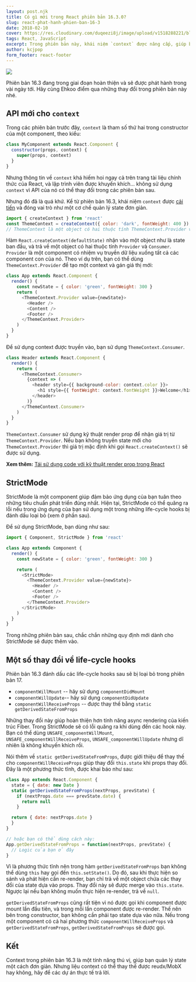 ```yaml
---
layout: post.njk
title: Có gì mới trong React phiên bản 16.3.0?
slug: react-phat-hanh-phien-ban-16-3
date: 2018-02-10
cover: https://res.cloudinary.com/duqeezi8j/image/upload/v1518288221/blog-4_udbwwy.jpg
tags: React, JavaScript
excerpt: Trong phiên bản này, khái niệm `context` được nâng cấp, giúp bạn chia sẻ state một cách đơn giản hơn. Bên cạnh đó, StrictMode được giới thiệu, cùng với một số thay đổi về life-cycle hooks.
author: kcjpop
form_footer: react-footer
---
```


![](https://res.cloudinary.com/duqeezi8j/image/upload/v1518288221/blog-4_udbwwy.jpg)

Phiên bản 16.3 đang trong giai đoạn hoàn thiện và sẽ được phát hành trong vài ngày tới. Hãy cùng Ehkoo điểm qua những thay đổi trong phiên bản này nhé.

## API mới cho `context`

Trong các phiên bản trước đây, `context` là tham số thứ hai trong constructor của một component, theo kiểu:

```javascript
class MyComponent extends React.Component {
  constructor(props, context) {
    super(props, context)
  }
}
```

Nhưng thông tin về `context` khá hiếm hoi ngay cả trên trang tài liệu chính thức của React, và lập trình viên được khuyến khích... không sử dụng `context` vì API của nó có thể thay đổi trong các phiên bản sau.

Nhưng đó đã là quá khứ. Kể từ phiên bản 16.3, khái niệm `context` được [cải tiến](https://github.com/reactjs/rfcs/blob/master/text/0002-new-version-of-context.md) và đóng vai trò như một cơ chế quản lý state đơn giản.

```js
import { createContext } from 'react'
const ThemeContext = createContext({ color: 'dark', fontWeight: 400 })
// ThemeContext là một object có hai thuộc tính ThemeContext.Provider và ThemeContext.Consumer
```

Hàm `React.createContext(defaultState)` nhận vào một object như là state ban đầu, và trả về một object có hai thuộc tính `Provider` và `Consumer`. `Provider` là một component có nhiệm vụ truyền dữ liệu xuống tất cả các component con của nó. Theo ví dụ trên, bạn có thể dùng `ThemeContext.Provider` để tạo một context và gán giá thị mới:

```js
class App extends React.Component {
  render() {
    const newState = { color: 'green', fontWeight: 300 }
    return (
      <ThemeContext.Provider value={newState}>
        <Header />
        <Content />
        <Footer />
      </ThemeContext.Provider>
    )
  }
}
```

Để sử dụng context được truyền vào, bạn sử dụng `ThemeContext.Consumer`.

```js
class Header extends React.Component {
  render() {
    return (
      <ThemeContext.Consumer>
        {context => (
          <header style={{ background-color: context.color }}>
            <h1 style={{ fontWeight: context.fontWeight }}>Welcome</h1>
          </header>
        )}
      </ThemeContext.Consumer>
    )
  }
}
```

`ThemeContext.Consumer` sử dụng kỹ thuật render prop để nhận giá trị từ `ThemeContext.Provider`. Nếu bạn không truyền state mới cho `ThemeContext.Provider` thì giá trị mặc định khi gọi `React.createContext()` sẽ được sử dụng.

**Xem thêm:** [Tái sử dụng code với kỹ thuật render prop trong React](https://ehkoo.com/bai-viet/render-prop-thay-cho-higher-order-component-reactjs)

## StrictMode

StrictMode là một component giúp đảm bảo ứng dụng của bạn tuân theo những tiêu chuẩn phát triển đúng nhất. Hiện tại, StrictMode có thể quăng ra lỗi nếu trong ứng dụng của bạn sử dụng một trong những life-cycle hooks bị đánh dấu loại bỏ (xem ở phần sau).

Để sử dụng StrictMode, bạn dùng như sau:

```js
import { Component, StrictMode } from 'react'

class App extends Component {
  render() {
    const newState = { color: 'green', fontWeight: 300 }

    return (
      <StrictMode>
        <ThemeContext.Provider value={newState}>
          <Header />
          <Content />
          <Footer />
        </ThemeContext.Provider>
      </StrictMode>
    )
  }
}
```
Trong những phiên bản sau, chắc chắn những quy định mới dành cho StrictMode sẽ được thêm vào.

## Một số thay đổi về life-cycle hooks

Phiên bản 16.3 đánh dấu các life-cycle hooks sau sẽ bị loại bỏ trong phiên bản 17.

* `componentWillMount` -- hãy sử dụng `componentDidMount`
* `componentWillUpdate`-- hãy sử dụng  `componentDidUpdate`
* `componentWillReceiveProps` -- được thay thế bằng `static getDerivedStateFromProps`

Những thay đổi này giúp hoàn thiện hơn tính năng async rendering của kiến trúc Fiber. Trong StrictMode sẽ có lỗi quăng ra khi dùng đến các hook này. Bạn có thể dùng `UNSAFE_componentWillMount`, `UNSAFE_componentWillReceiveProps`, `UNSAFE_componentWillUpdate` nhưng dĩ nhiên là không khuyến khích rồi.

Nói thêm về `static getDerivedStateFromProps`, được giới thiệu để thay thế cho `componentWillReceiveProps` giúp thay đổi `this.state` khi props thay đổi. Đây là một phương thức tĩnh, được khai báo như sau:

```js
class App extends React.Component {
  state = { date: new Date }
  static getDerivedStateFromProps(nextProps, prevState) {
    if (nextProps.date === prevState.date) {
      return null
    }

  return { date: nextProps.date }
  }
}

// hoặc bạn có thể dùng cách này:
App.getDerivedStateFromProps = function(nextProps, prevState) {
  // Logic của bạn ở đây
}
```

Vì là phương thức tĩnh nên trong hàm `getDerivedStateFromProps` bạn không thể dùng `this` hay gọi đến `this.setState()`. Do đó, sau khi thực hiện so sánh và phát hiện cần re-render, bạn chỉ trả về một object chứa các thay đổi của state dựa vào props. Thay đổi này sẽ được merge vào `this.state`. Ngược lại nếu bạn không muốn thực hiện re-render, trả về `null`.

`getDerivedStateFromProps` cũng rất tiện vì nó được gọi khi component được mount lần đầu tiên, và trong mỗi lần component được re-render. Thế nên bên trong constructor, bạn không cần phải tạo state dựa vào nữa. Nếu trong một component có cả hai phương thức `componentWillReceiveProps` và `getDerivedStateFromProps`, `getDerivedStateFromProps` sẽ được gọi.

## Kết

Context trong phiên bản 16.3 là một tính năng thú vị, giúp bạn quản lý state một cách đơn giản. Nhưng liệu context có thể thay thế được reudx/MobX hay không, hãy để các dự án thực tế trả lời.

